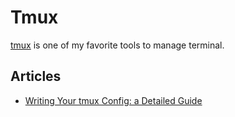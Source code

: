  
 # Tmux 
  
  
 [tmux](https://github.com/tmux/tmux/wiki) is one of my favorite tools to manage terminal. 
  
  
 ## Articles 
  
 - [Writing Your tmux Config: a Detailed Guide](https://thevaluable.dev/tmux-config-mouseless/) 
  
 <!-- end of the list —> 
  
  
 ## Cheatsheet 
  
 - [https://tmuxcheatsheet.com/](https://tmuxcheatsheet.com/) 
 